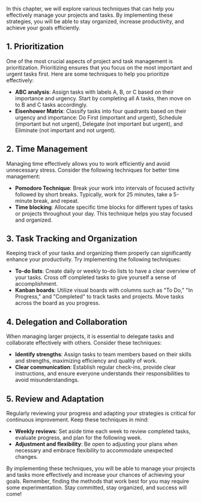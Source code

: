 
In this chapter, we will explore various techniques that can help you effectively manage your projects and tasks. By implementing these strategies, you will be able to stay organized, increase productivity, and achieve your goals efficiently.

1\. Prioritization
-----------------

One of the most crucial aspects of project and task management is prioritization. Prioritizing ensures that you focus on the most important and urgent tasks first. Here are some techniques to help you prioritize effectively:

* **ABC analysis**: Assign tasks with labels A, B, or C based on their importance and urgency. Start by completing all A tasks, then move on to B and C tasks accordingly.
* **Eisenhower Matrix**: Classify tasks into four quadrants based on their urgency and importance: Do First (important and urgent), Schedule (important but not urgent), Delegate (not important but urgent), and Eliminate (not important and not urgent).

2\. Time Management
------------------

Managing time effectively allows you to work efficiently and avoid unnecessary stress. Consider the following techniques for better time management:

* **Pomodoro Technique**: Break your work into intervals of focused activity followed by short breaks. Typically, work for 25 minutes, take a 5-minute break, and repeat.
* **Time blocking**: Allocate specific time blocks for different types of tasks or projects throughout your day. This technique helps you stay focused and organized.

3\. Task Tracking and Organization
---------------------------------

Keeping track of your tasks and organizing them properly can significantly enhance your productivity. Try implementing the following techniques:

* **To-do lists**: Create daily or weekly to-do lists to have a clear overview of your tasks. Cross off completed tasks to give yourself a sense of accomplishment.
* **Kanban boards**: Utilize visual boards with columns such as "To Do," "In Progress," and "Completed" to track tasks and projects. Move tasks across the board as you progress.

4\. Delegation and Collaboration
-------------------------------

When managing larger projects, it is essential to delegate tasks and collaborate effectively with others. Consider these techniques:

* **Identify strengths**: Assign tasks to team members based on their skills and strengths, maximizing efficiency and quality of work.
* **Clear communication**: Establish regular check-ins, provide clear instructions, and ensure everyone understands their responsibilities to avoid misunderstandings.

5\. Review and Adaptation
------------------------

Regularly reviewing your progress and adapting your strategies is critical for continuous improvement. Keep these techniques in mind:

* **Weekly reviews**: Set aside time each week to review completed tasks, evaluate progress, and plan for the following week.
* **Adjustment and flexibility**: Be open to adjusting your plans when necessary and embrace flexibility to accommodate unexpected changes.

By implementing these techniques, you will be able to manage your projects and tasks more effectively and increase your chances of achieving your goals. Remember, finding the methods that work best for you may require some experimentation. Stay committed, stay organized, and success will come!
